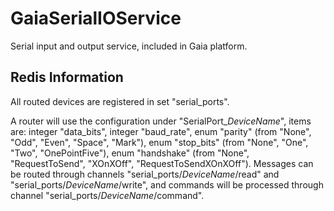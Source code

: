 # GaiaSerialIOService
Serial input and output service, included in Gaia platform.

## Redis Information

All routed devices are registered in set "serial_ports".

A router will use the configuration under "SerialPort_*DeviceName*",
items are: 
integer "data_bits", 
integer "baud_rate", 
enum "parity" (from "None", "Odd", "Even", "Space", "Mark"),
enum "stop_bits" (from "None", "One", "Two", "OnePointFive"),
enum "handshake" (from "None", "RequestToSend", "XOnXOff", "RequestToSendXOnXOff").
Messages can be routed through channels "serial_ports/*DeviceName*/read" and "serial_ports/*DeviceName*/write",
and commands will be processed through channel "serial_ports/*DeviceName*/command".
